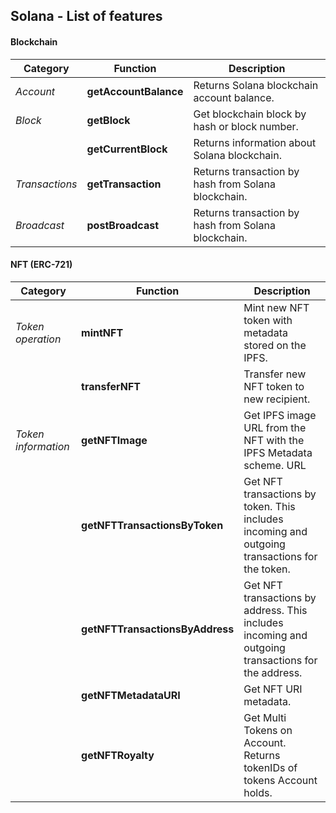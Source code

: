 ## Solana - List of features

#### Blockchain

| **Category**   | Function              | Description                                         |
| -------------- | --------------------- | --------------------------------------------------- |
| _Account_      | **getAccountBalance** | Returns Solana blockchain account balance.          |
| _Block_        | **getBlock**          | Get blockchain block by hash or block number.       |
|                | **getCurrentBlock**   | Returns information about Solana blockchain.        |
| _Transactions_ | **getTransaction**    | Returns transaction by hash from Solana blockchain. |
| _Broadcast_    | **postBroadcast**     | Returns transaction by hash from Solana blockchain. |

#### NFT (ERC-721)

| **Category**        | Function                        | Description                                                                                        |
| ------------------- | ------------------------------- | -------------------------------------------------------------------------------------------------- |
| _Token operation_   | **mintNFT**                     | Mint new NFT token with metadata stored on the IPFS.                                               |
|                     | **transferNFT**                 | Transfer new NFT token to new recipient.                                                           |
| _Token information_ | **getNFTImage**                 | Get IPFS image URL from the NFT with the IPFS Metadata scheme. URL                                 |
|                     | **getNFTTransactionsByToken**   | Get NFT transactions by token. This includes incoming and outgoing transactions for the token.     |
|                     | **getNFTTransactionsByAddress** | Get NFT transactions by address. This includes incoming and outgoing transactions for the address. |
|                     | **getNFTMetadataURI**           | Get NFT URI metadata.                                                                              |
|                     | **getNFTRoyalty**               | Get Multi Tokens on Account. Returns tokenIDs of tokens Account holds.                             |
